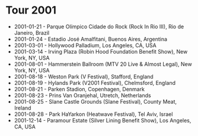 # Tour 2001

* 2001-01-21 - Parque Olímpico Cidade do Rock (Rock In Rio III), Rio de Janeiro, Brazil
* 2001-01-24 - Estadio José Amalfitani, Buenos Aires, Argentina
* 2001-03-01 - Hollywood Palladium, Los Angeles, CA, USA
* 2001-03-14 - Irving Plaza (Robin Hood Foundation Benefit Show), New York, NY, USA
* 2001-08-01 - Hammerstein Ballroom (MTV 20 Live & Almost Legal), New York, NY, USA
* 2001-08-18 - Weston Park (V Festival), Stafford, England
* 2001-08-19 - Hylands Park (V2001 Festival), Chelmsford, England
* 2001-08-21 - Parken Stadion, Copenhagen, Denmark
* 2001-08-23 - Prins Van Oranjehal, Utretch, Netherlands
* 2001-08-25 - Slane Castle Grounds (Slane Festival), County Meat, Ireland
* 2001-08-28 - Park HaYarkon (Heatwave Festival), Tel Aviv, Israel
* 2001-12-14 - Paramour Estate (Silver Lining Benefit Show), Los Angeles, CA, USA